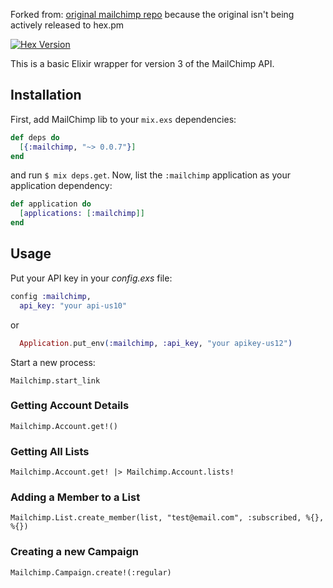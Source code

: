 Forked from: [original mailchimp repo](https://github.com/duartejc/mailchimp)
because the original isn't being actively released to hex.pm

[![Hex Version](http://img.shields.io/hexpm/v/mailchimp.svg)](https://hex.pm/packages/mailchimp)

This is a basic Elixir wrapper for version 3 of the MailChimp API.

## Installation

First, add MailChimp lib to your `mix.exs` dependencies:

```elixir
def deps do
  [{:mailchimp, "~> 0.0.7"}]
end
```

and run `$ mix deps.get`. Now, list the `:mailchimp` application as your
application dependency:

```elixir
def application do
  [applications: [:mailchimp]]
end
```

## Usage

Put your API key in your *config.exs* file:

```elixir
config :mailchimp,
  api_key: "your api-us10"
```

or

```elixir
  Application.put_env(:mailchimp, :api_key, "your apikey-us12")
```


Start a new process:  

    Mailchimp.start_link

### Getting Account Details

    Mailchimp.Account.get!()

### Getting All Lists

    Mailchimp.Account.get! |> Mailchimp.Account.lists!

### Adding a Member to a List

    Mailchimp.List.create_member(list, "test@email.com", :subscribed, %{}, %{})

### Creating a new Campaign

    Mailchimp.Campaign.create!(:regular)     
